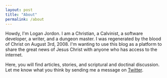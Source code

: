 ```yaml
---
layout: post
title: "About"
permalink: /about
---
```


Howdy, I'm Logan Jordon. I am a Christian, a Calvinist, a software developer, a writer, and a dungeon master. I was regenerated by the blood of Christ on August 3rd, 2008. I'm wanting to use this blog as a platform to share the great news of Jesus Christ with anyone who has access to the internet.

Here, you will find articles, stories, and scriptural and doctinal discussion. Let me know what you think by sending me a message on <a href="https://twitter.com/intent/tweet?screen_name=loganrjordon&ref_src=twsrc%5Etfw">Twitter</a><script async src="https://platform.twitter.com/widgets.js" charset="utf-8"></script>.